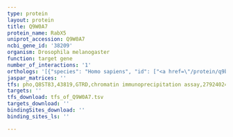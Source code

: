 ```yaml
---
type: protein
layout: protein
title: Q9W0A7
protein_name: RabX5
uniprot_accession: Q9W0A7
ncbi_gene_id: '38209'
organism: Drosophila melanogaster
function: target gene
number_of_interactions: '1'
orthologs: '[{"species": "Homo sapiens", "id": ["<a href=\"/protein/q9bzg1\">Q9BZG1</a>"]}, {"species": "Danio rerio", "id": ["<a href=\"/protein/a0pjq5\">A0PJQ5</a>", "E9QHJ1", "<a href=\"/protein/a0a2r9yji0\">A0A2R9YJI0</a>"]}, {"species": "Mus musculus", "id": ["<a href=\"/protein/q8cam5\">Q8CAM5</a>", "<a href=\"/protein/q0pd20\">Q0PD20</a>"]}, {"species": "Rattus norvegicus", "id": ["<a href=\"/protein/a0a0g2k738\">A0A0G2K738</a>", "<a href=\"/protein/b2rz53\">B2RZ53</a>"]}]'
jaspar_matrices: ''
tfs: pho,Q8ST83,43819,GTRD,chromatin immunoprecipitation assay,27924024%5Buid%5D,No
targets: ''
tfs_download: tfs_of_Q9W0A7.tsv
targets_download: ''
bindingSites_download: ''
binding_sites_ls: ''

---
```

